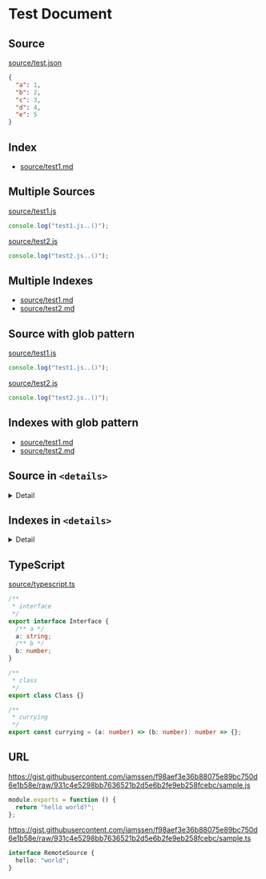 # Test Document

## Source

<!-- source source/test.json -->

[source/test.json](source/test.json)

```json
{
  "a": 1,
  "b": 2,
  "c": 3,
  "d": 4,
  "e": 5
}
```

<!-- /source -->

## Index

<!-- index source/test1.md -->

- [source/test1.md](source/test1.md)

<!-- /index  -->

## Multiple Sources

<!-- source source/test1.js source/test2.js -->

[source/test1.js](source/test1.js)

```js
console.log("test1.js..()");
```

[source/test2.js](source/test2.js)

```js
console.log("test2.js..()");
```

<!-- /source -->

## Multiple Indexes

<!-- index source/test1.md source/test2.md -->

- [source/test1.md](source/test1.md)
- [source/test2.md](source/test2.md)

<!-- /index -->

## Source with glob pattern

<!-- source source/*.js -->

[source/test1.js](source/test1.js)

```js
console.log("test1.js..()");
```

[source/test2.js](source/test2.js)

```js
console.log("test2.js..()");
```

<!-- /source -->

## Indexes with glob pattern

<!-- index source/*.md -->

- [source/test1.md](source/test1.md)
- [source/test2.md](source/test2.md)

<!-- /index  -->

## Source in `<details>`

<details><summary>Detail</summary>

<!-- source source/*.js -->

[source/test1.js](source/test1.js)

```js
console.log("test1.js..()");
```

[source/test2.js](source/test2.js)

```js
console.log("test2.js..()");
```

<!-- /source -->

</details>

## Indexes in `<details>`

<details><summary>Detail</summary>

<!-- index source/*.{md,js} -->

- [source/test1.js](source/test1.js)
- [source/test1.md](source/test1.md)
- [source/test2.js](source/test2.js)
- [source/test2.md](source/test2.md)

<!-- /index  -->

</details>

## TypeScript

<!-- source source/typescript.ts --pick "Interface Class currying" -->

[source/typescript.ts](source/typescript.ts)

```ts
/**
 * interface
 */
export interface Interface {
  /** a */
  a: string;
  /** b */
  b: number;
}

/**
 * class
 */
export class Class {}

/**
 * currying
 */
export const currying = (a: number) => (b: number): number => {};
```

<!-- /source -->

## URL

<!-- source https://gist.githubusercontent.com/iamssen/f98aef3e36b88075e89bc750d6e1b58e/raw/931c4e5298bb7636521b2d5e6b2fe9eb258fcebc/sample.js https://gist.githubusercontent.com/iamssen/f98aef3e36b88075e89bc750d6e1b58e/raw/931c4e5298bb7636521b2d5e6b2fe9eb258fcebc/sample.ts -->

<https://gist.githubusercontent.com/iamssen/f98aef3e36b88075e89bc750d6e1b58e/raw/931c4e5298bb7636521b2d5e6b2fe9eb258fcebc/sample.js>

```js
module.exports = function () {
  return "hello world?";
};
```

<https://gist.githubusercontent.com/iamssen/f98aef3e36b88075e89bc750d6e1b58e/raw/931c4e5298bb7636521b2d5e6b2fe9eb258fcebc/sample.ts>

```ts
interface RemoteSource {
  hello: "world";
}
```

<!-- /source -->
